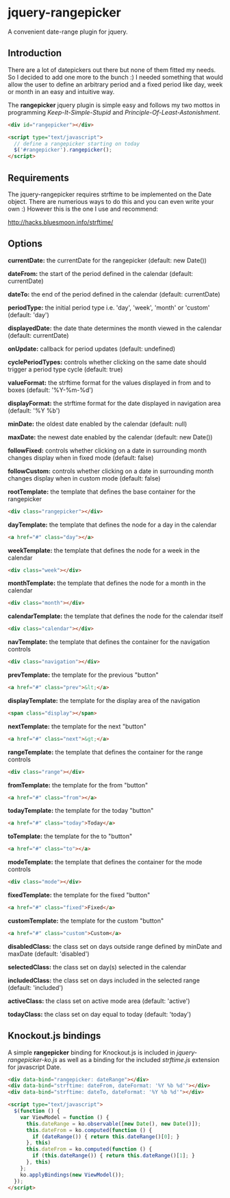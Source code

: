 # jquery-rangepicker

A convenient date-range plugin for jquery.

## Introduction

There are a lot of datepickers out there but none of them fitted my needs. So I decided to add one more to the bunch :)
I needed something that would allow the user to define an arbitrary period and a fixed period like day, week or month
in an easy and intuitive way.

The **rangepicker** jquery plugin is simple easy and follows my two mottos in programming _Keep-It-Simple-Stupid_ and
_Principle-Of-Least-Astonishment_.

```html
<div id="rangepicker"></div>

<script type="text/javascript">
  // define a rangepicker starting on today
  $('#rangepicker').rangepicker();
</script>
```

## Requirements

The jquery-rangepicker requires strftime to be implemented on the Date object. There are numerious ways to do this and you can even write your own :) However this is the one I use
and recommend:

<http://hacks.bluesmoon.info/strftime/>

## Options

**currentDate:** the currentDate for the rangepicker (default: new Date())

**dateFrom:** the start of the period defined in the calendar (default: currentDate)

**dateTo:** the end of the period defined in the calendar (default: currentDate)

**periodType:** the initial period type i.e. 'day', 'week', 'month' or 'custom' (default: 'day')

**displayedDate:** the date thate determines the month viewed in the calendar (default: currentDate)

**onUpdate:** callback for period updates (default: undefined)

**cyclePeriodTypes:** controls whether clicking on the same date should trigger a period type cycle (default: true)

**valueFormat:** the strftime format for the values displayed in from and to boxes (default: '%Y-%m-%d')

**displayFormat:** the strftime format for the date displayed in navigation area (default: '%Y %b')

**minDate:** the oldest date enabled by the calendar (default: null)

**maxDate:** the newest date enabled by the calendar (default: new Date())

**followFixed:** controls whether clicking on a date in surrounding month changes display when in fixed mode (default: false)

**followCustom:** controls whether clicking on a date in surrounding month changes display when in custom mode (default: false)

**rootTemplate:** the template that defines the base container for the rangepicker

```html
<div class="rangepicker"></div>
```

**dayTemplate:** the template that defines the node for a day in the calendar

```html
<a href="#" class="day"></a>
```

**weekTemplate:** the template that defines the node for a week in the calendar

```html
<div class="week"></div>
```

**monthTemplate:** the template that defines the node for a month in the calendar

```html
<div class="month"></div>
```

**calendarTemplate:** the template that defines the node for the calendar itself

```html
<div class="calendar"></div>
```

**navTemplate:** the template that defines the container for the navigation controls

```html
<div class="navigation"></div>
```

**prevTemplate:** the template for the previous "button"

```html
<a href="#" class="prev">&lt;</a>
```

**displayTemplate:** the template for the display area of the navigation

```html
<span class="display"></span>
```

**nextTemplate:** the template for the next "button"

```html
<a href="#" class="next">&gt;</a>
```

**rangeTemplate:** the template that defines the container for the range controls

```html
<div class="range"></div>
```

**fromTemplate:** the template for the from "button"

```html
<a href="#" class="from"></a>
```

**todayTemplate:** the template for the today "button"

```html
<a href="#" class="today">Today</a>
```

**toTemplate:** the template for the to "button"

```html
<a href="#" class="to"></a>
```

**modeTemplate:** the template that defines the container for the mode controls

```html
<div class="mode"></div>
```

**fixedTemplate:** the template for the fixed "button"

```html
<a href="#" class="fixed">Fixed</a>
```

**customTemplate:** the template for the custom "button"

```html
<a href="#" class="custom">Custom</a>
```

**disabledClass:** the class set on days outside range defined by minDate and maxDate (default: 'disabled')

**selectedClass:** the class set on day(s) selected in the calendar

**includedClass:** the class set on days included in the selected range (default: 'included')

**activeClass:** the class set on active mode area (default: 'active')

**todayClass:** the class set on day equal to today (default: 'today')

## Knockout.js bindings

A simple **rangepicker** binding for Knockout.js is included in _jquery-rangepicker-ko.js_ as well as
a binding for the included _strftime.js_ extension for javascript Date.

```html
<div data-bind="rangepicker: dateRange"></div>
<div data-bind="strftime: dateFrom, dateFormat: '%Y %b %d'"></div>
<div data-bind="strftime: dateTo, dateFormat: '%Y %b %d'"></div>

<script type="text/javascript">
  $(function () {
    var ViewModel = function () {
      this.dateRange = ko.observable([new Date(), new Date()]);
      this.dateFrom = ko.computed(function () {
        if (dateRange()) { return this.dateRange()[0]; }
      }, this)
      this.dateFrom = ko.computed(function () {
        if (this.dateRange()) { return this.dateRange()[1]; }
      }, this)
    };
    ko.applyBindings(new ViewModel());
  });
</script>
```
